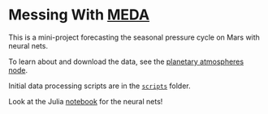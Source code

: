 # Messing With [MEDA](https://mars.nasa.gov/mars2020/spacecraft/instruments/meda/) 

This is a mini-project forecasting the seasonal pressure cycle on Mars with neural nets.

To learn about and download the data, see the [planetary atmospheres node](https://atmos.nmsu.edu/data_and_services/atmospheres_data/PERSEVERANCE/meda.html).

Initial data processing scripts are in the [`scripts`](scripts) folder.

Look at the Julia [notebook](messing_with_meda.ipynb) for the neural nets!
